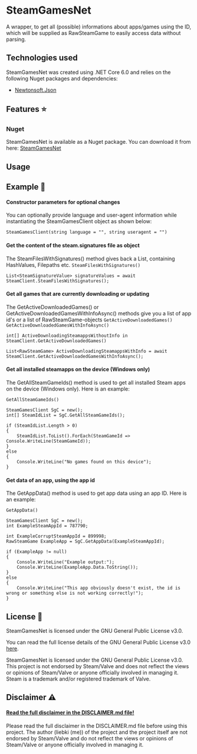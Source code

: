 ﻿# SteamGamesNet
A wrapper, to get all (possible) informations about apps/games using the ID, which will be supplied as RawSteamGame to easily access data without parsing.


## Technologies used

SteamGamesNet was created using .NET Core 6.0 and relies on the following Nuget packages and dependencies:
- [Newtonsoft.Json](https://www.nuget.org/packages/Newtonsoft.Json/)


## Features ⭐

### Nuget
SteamGamesNet is available as a Nuget package. You can download it from here: [SteamGamesNet](https://www.nuget.org/packages/SteamGamesNet)


## Usage

## Example 🔧

#### Constructor parameters for optional changes
You can optionally provide language and user-agent information while instantiating the SteamGamesClient object as shown below:

``` SteamGamesClient(string language = "", string useragent = "") ```

#### Get the content of the steam.signatures file as object
The SteamFilesWithSignatures() method gives back a List<SteamSignatureValue>, containing HashValues, Filepaths etc.
``` SteamFilesWithSignatures() ```

```
List<SteamSignatureValue> signatureValues = await SteamClient.SteamFilesWithSignatures();
```


#### Get all games that are currently downloading or updating
The GetActiveDownloadedGames() or GetActiveDownloadedGamesWithInfoAsync() methods give you a list of app id's or a list of RawSteamGame-objects
``` GetActiveDownloadedGames() ```
``` GetActiveDownloadedGamesWithInfoAsync() ```

```
int[] ActiveDownloadingSteamappsWithoutInfo in SteamClient.GetActiveDownloadedGames()

List<RawSteamGame> ActiveDownloadingSteamappsWithInfo = await SteamClient.GetActiveDownloadedGamesWithInfoAsync();
```


#### Get all installed steamapps on the device (Windows only)
The GetAllSteamGameIds() method is used to get all installed Steam apps on the device (Windows only). 
Here is an example:

``` GetAllSteamGameIds() ```

```
SteamGamesClient SgC = new();
int[] SteamIdList = SgC.GetAllSteamGameIds();

if (SteamIdList.Length > 0)
{
    SteamIdList.ToList().ForEach(SteamGameId => Console.WriteLine(SteamGameId));
}
else
{
    Console.WriteLine("No games found on this device");
}
```

#### Get data of an app, using the app id
The GetAppData() method is used to get app data using an app ID. 
Here is an example:

``` GetAppData() ```

```
SteamGamesClient SgC = new();
int ExampleSteamAppId = 787790;

int ExampleCorruptSteamAppId = 899998;
RawSteamGame ExampleApp = SgC.GetAppData(ExampleSteamAppId);

if (ExampleApp != null)
{
    Console.WriteLine("Example output:");
    Console.WriteLine(ExampleApp.Data.ToString());
}
else
{
    Console.WriteLine("This app obviously doesn't exist, the id is wrong or something else is not working correctly!");
}
```


## License 📜

SteamGamesNet is licensed under the GNU General Public License v3.0.

You can read the full license details of the GNU General Public License v3.0 [here](https://choosealicense.com/licenses/gpl-3.0/).

SteamGamesNet is licensed under the GNU General Public License v3.0. 
This project is not endorsed by Steam/Valve and does not reflect the views or opinions of Steam/Valve or anyone officially involved in managing it. 
Steam is a trademark and/or registered trademark of Valve.


## Disclaimer ⚠️

#### [Read the full disclaimer in the DISCLAIMER.md file!](https://github.com/liebki/SteamGamesNet/blob/master/DISCLAIMER.md)

Please read the full disclaimer in the DISCLAIMER.md file before using this project. 
The author (liebki (me)) of the project and the project itself are not endorsed by Steam/Valve and do not reflect the views or opinions of Steam/Valve or anyone officially involved in managing it.